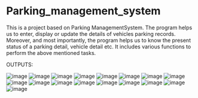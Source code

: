 # Parking_management_system
This is a project based on Parking ManagementSystem. The program helps us to enter, display or update the details of vehicles parking records. Moreover, and most importantly, the program helps us to know the present status of a parking detail, vehicle detail etc. It includes various functions to perform the above mentioned tasks.

OUTPUTS:

![image](https://github.com/pranavkadhiroo/Parking_management_system/assets/143481379/3a66fa87-c3dd-44b2-9f21-fbab870db4aa)
![image](https://github.com/pranavkadhiroo/Parking_management_system/assets/143481379/4c6b123b-b55b-4117-9b0f-90f1468b2307)
![image](https://github.com/pranavkadhiroo/Parking_management_system/assets/143481379/1af496db-d80b-4703-b1e6-8b3a70222202)
![image](https://github.com/pranavkadhiroo/Parking_management_system/assets/143481379/4aa5455a-c0ae-4189-8660-ae9b9551b256)
![image](https://github.com/pranavkadhiroo/Parking_management_system/assets/143481379/445abf7b-5aa4-4ed4-8374-2e04993ecbe7)
![image](https://github.com/pranavkadhiroo/Parking_management_system/assets/143481379/82d353a7-128a-4715-a925-1f9785cdcb69)
![image](https://github.com/pranavkadhiroo/Parking_management_system/assets/143481379/43103421-889a-4c4a-bbcc-c7061fc75bf0)
![image](https://github.com/pranavkadhiroo/Parking_management_system/assets/143481379/67e16275-b830-4f56-ae9c-440743cf01ad)
![image](https://github.com/pranavkadhiroo/Parking_management_system/assets/143481379/e321ced6-3902-4f99-8536-51e61530bdd3)
![image](https://github.com/pranavkadhiroo/Parking_management_system/assets/143481379/dcc4594c-c3bc-4aba-b4b7-dbdbe42cce95)
![image](https://github.com/pranavkadhiroo/Parking_management_system/assets/143481379/854d5530-1d43-415d-8a31-4e4afd126e3f)
![image](https://github.com/pranavkadhiroo/Parking_management_system/assets/143481379/0fe10218-83b6-4670-b07e-aa375e6a9986)
![image](https://github.com/pranavkadhiroo/Parking_management_system/assets/143481379/48fea3bd-24f4-4e02-80fe-202f5998986a)
![image](https://github.com/pranavkadhiroo/Parking_management_system/assets/143481379/4279feb0-3edb-454a-b09f-bb00942c9bf6)
![image](https://github.com/pranavkadhiroo/Parking_management_system/assets/143481379/3ce9246e-41d4-472d-acb2-7edc5e6e55a6)
![image](https://github.com/pranavkadhiroo/Parking_management_system/assets/143481379/e364e1c3-e383-40f5-8a30-f9ff23b37526)
![image](https://github.com/pranavkadhiroo/Parking_management_system/assets/143481379/f77eddf3-38be-46ae-8b21-cbfcdd1514fe)









